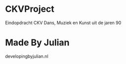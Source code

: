 # CKVProject
Eindopdracht CKV
 Dans, Muziek en Kunst uit de jaren 90
 # Made By Julian
 developingbyjulian.nl
